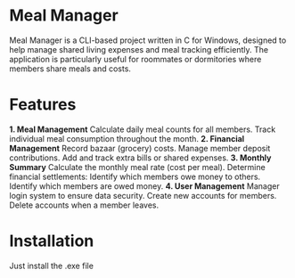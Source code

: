 # Meal Manager
Meal Manager is a CLI-based project written in C for Windows, designed to help manage shared living expenses and meal tracking efficiently. The application is particularly useful for roommates or dormitories where members share meals and costs.

# Features
**1. Meal Management**
Calculate daily meal counts for all members.
Track individual meal consumption throughout the month.
**2. Financial Management**
Record bazaar (grocery) costs.
Manage member deposit contributions.
Add and track extra bills or shared expenses.
**3. Monthly Summary**
Calculate the monthly meal rate (cost per meal).
Determine financial settlements:
Identify which members owe money to others.
Identify which members are owed money.
**4. User Management**
Manager login system to ensure data security.
Create new accounts for members.
Delete accounts when a member leaves.
# Installation
Just install the .exe file

